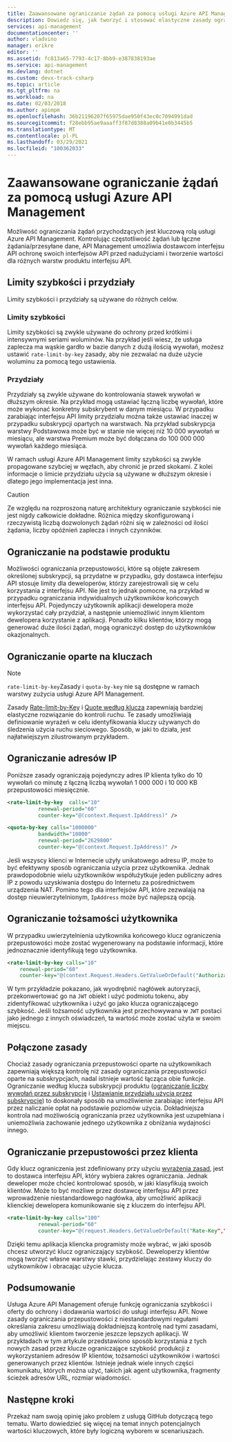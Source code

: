 ```yaml
---
title: Zaawansowane ograniczanie żądań za pomocą usługi Azure API Management
description: Dowiedz się, jak tworzyć i stosować elastyczne zasady ograniczania limitów przydziału i szybkości za pomocą usługi Azure API Management.
services: api-management
documentationcenter: ''
author: vladvino
manager: erikre
editor: ''
ms.assetid: fc813a65-7793-4c17-8bb9-e387838193ae
ms.service: api-management
ms.devlang: dotnet
ms.custom: devx-track-csharp
ms.topic: article
ms.tgt_pltfrm: na
ms.workload: na
ms.date: 02/03/2018
ms.author: apimpm
ms.openlocfilehash: 36b21196207f65975dae950f43ec0c7094991dad
ms.sourcegitcommit: f28ebb95ae9aaaff3f87d8388a09b41e0b3445b5
ms.translationtype: MT
ms.contentlocale: pl-PL
ms.lasthandoff: 03/29/2021
ms.locfileid: "100362033"
---
```

# <a name="advanced-request-throttling-with-azure-api-management"></a>Zaawansowane ograniczanie żądań za pomocą usługi Azure API Management
Możliwość ograniczania żądań przychodzących jest kluczową rolą usługi Azure API Management. Kontrolując częstotliwość żądań lub łączne żądania/przesyłane dane, API Management umożliwia dostawcom interfejsu API ochronę swoich interfejsów API przed nadużyciami i tworzenie wartości dla różnych warstw produktu interfejsu API.

## <a name="rate-limits-and-quotas"></a>Limity szybkości i przydziały
Limity szybkości i przydziały są używane do różnych celów.

### <a name="rate-limits"></a>Limity szybkości
Limity szybkości są zwykle używane do ochrony przed krótkimi i intensywnymi seriami woluminów. Na przykład jeśli wiesz, że usługa zaplecza ma wąskie gardło w bazie danych z dużą ilością wywołań, możesz ustawić `rate-limit-by-key` zasady, aby nie zezwalać na duże użycie woluminu za pomocą tego ustawienia.

### <a name="quotas"></a>Przydziały
Przydziały są zwykle używane do kontrolowania stawek wywołań w dłuższym okresie. Na przykład mogą ustawiać łączną liczbę wywołań, które może wykonać konkretny subskrybent w danym miesiącu. W przypadku zarabiając interfejsu API limity przydziału można także ustawiać inaczej w przypadku subskrypcji opartych na warstwach. Na przykład subskrypcja warstwy Podstawowa może być w stanie nie więcej niż 10 000 wywołań w miesiącu, ale warstwa Premium może być dołączana do 100 000 000 wywołań każdego miesiąca.

W ramach usługi Azure API Management limity szybkości są zwykle propagowane szybciej w węzłach, aby chronić je przed skokami. Z kolei informacje o limicie przydziału użycia są używane w dłuższym okresie i dlatego jego implementacja jest inna.

> [!CAUTION]
> Ze względu na rozproszoną naturę architektury ograniczanie szybkości nie jest nigdy całkowicie dokładne. Różnica między skonfigurowaną i rzeczywistą liczbą dozwolonych żądań różni się w zależności od ilości żądania, liczby opóźnień zaplecza i innych czynników.

## <a name="product-based-throttling"></a>Ograniczanie na podstawie produktu
Możliwości ograniczania przepustowości, które są objęte zakresem określonej subskrypcji, są przydatne w przypadku, gdy dostawca interfejsu API stosuje limity dla deweloperów, którzy zarejestrowali się w celu korzystania z interfejsu API. Nie jest to jednak pomocne, na przykład w przypadku ograniczania indywidualnych użytkowników końcowych interfejsu API. Pojedynczy użytkownik aplikacji dewelopera może wykorzystać cały przydział, a następnie uniemożliwić innym klientom dewelopera korzystanie z aplikacji. Ponadto kilku klientów, którzy mogą generować duże ilości żądań, mogą ograniczyć dostęp do użytkowników okazjonalnych.

## <a name="custom-key-based-throttling"></a>Ograniczanie oparte na kluczach

> [!NOTE]
> `rate-limit-by-key`Zasady i `quota-by-key` nie są dostępne w ramach warstwy zużycia usługi Azure API Management. 

Zasady [Rate-limit-by-Key](./api-management-access-restriction-policies.md#LimitCallRateByKey) i [Quote według klucza](./api-management-access-restriction-policies.md#SetUsageQuotaByKey) zapewniają bardziej elastyczne rozwiązanie do kontroli ruchu. Te zasady umożliwiają definiowanie wyrażeń w celu identyfikowania kluczy używanych do śledzenia użycia ruchu sieciowego. Sposób, w jaki to działa, jest najłatwiejszym zilustrowanym przykładem. 

## <a name="ip-address-throttling"></a>Ograniczanie adresów IP
Poniższe zasady ograniczają pojedynczy adres IP klienta tylko do 10 wywołań co minutę z łączną liczbą wywołań 1 000 000 i 10 000 KB przepustowości miesięcznie. 

```xml
<rate-limit-by-key  calls="10"
          renewal-period="60"
          counter-key="@(context.Request.IpAddress)" />

<quota-by-key calls="1000000"
          bandwidth="10000"
          renewal-period="2629800"
          counter-key="@(context.Request.IpAddress)" />
```

Jeśli wszyscy klienci w Internecie użyły unikatowego adresu IP, może to być efektywny sposób ograniczania użycia przez użytkownika. Jednak prawdopodobnie wielu użytkowników współużytkuje jeden publiczny adres IP z powodu uzyskiwania dostępu do Internetu za pośrednictwem urządzenia NAT. Pomimo tego dla interfejsów API, które zezwalają na dostęp nieuwierzytelnionym, `IpAddress` może być najlepszą opcją.

## <a name="user-identity-throttling"></a>Ograniczanie tożsamości użytkownika
W przypadku uwierzytelnienia użytkownika końcowego klucz ograniczenia przepustowości może zostać wygenerowany na podstawie informacji, które jednoznacznie identyfikują tego użytkownika.

```xml
<rate-limit-by-key calls="10"
    renewal-period="60"
    counter-key="@(context.Request.Headers.GetValueOrDefault("Authorization","").AsJwt()?.Subject)" />
```

W tym przykładzie pokazano, jak wyodrębnić nagłówek autoryzacji, przekonwertować go na `JWT` obiekt i użyć podmiotu tokenu, aby zidentyfikować użytkownika i użyć go jako klucza ograniczającego szybkość. Jeśli tożsamość użytkownika jest przechowywana w `JWT` postaci jako jednego z innych oświadczeń, ta wartość może zostać użyta w swoim miejscu.

## <a name="combined-policies"></a>Połączone zasady
Chociaż zasady ograniczania przepustowości oparte na użytkownikach zapewniają większą kontrolę niż zasady ograniczania przepustowości oparte na subskrypcjach, nadal istnieje wartość łącząca obie funkcje. Ograniczanie według klucza subskrypcji produktu ([ograniczanie liczby wywołań przez subskrypcję](./api-management-access-restriction-policies.md#LimitCallRate) i [Ustawianie przydziału użycia przez subskrypcję](./api-management-access-restriction-policies.md#SetUsageQuota)) to doskonały sposób na umożliwienie zarabiając interfejsu API przez naliczanie opłat na podstawie poziomów użycia. Dokładniejsza kontrola nad możliwością ograniczania przez użytkownika jest uzupełniana i uniemożliwia zachowanie jednego użytkownika z obniżania wydajności innego. 

## <a name="client-driven-throttling"></a>Ograniczanie przepustowości przez klienta
Gdy klucz ograniczenia jest zdefiniowany przy użyciu [wyrażenia zasad](./api-management-policy-expressions.md), jest to dostawca interfejsu API, który wybiera zakres ograniczania. Jednak deweloper może chcieć kontrolować sposób, w jaki klasyfikują swoich klientów. Może to być możliwe przez dostawcę interfejsu API przez wprowadzenie niestandardowego nagłówka, aby umożliwić aplikacji klienckiej dewelopera komunikowanie się z kluczem do interfejsu API.

```xml
<rate-limit-by-key calls="100"
          renewal-period="60"
          counter-key="@(request.Headers.GetValueOrDefault("Rate-Key",""))"/>
```

Dzięki temu aplikacja kliencka programisty może wybrać, w jaki sposób chcesz utworzyć klucz ograniczający szybkość. Deweloperzy klientów mogą tworzyć własne warstwy stawki, przydzielając zestawy kluczy do użytkowników i obracając użycie klucza.

## <a name="summary"></a>Podsumowanie
Usługa Azure API Management oferuje funkcję ograniczania szybkości i oferty do ochrony i dodawania wartości do usługi interfejsu API. Nowe zasady ograniczania przepustowości z niestandardowymi regułami określania zakresu umożliwiają dokładniejszą kontrolę nad tymi zasadami, aby umożliwić klientom tworzenie jeszcze lepszych aplikacji. W przykładach w tym artykule przedstawiono sposób korzystania z tych nowych zasad przez klucze ograniczające szybkość produkcji z wykorzystaniem adresów IP klientów, tożsamości użytkowników i wartości generowanych przez klientów. Istnieje jednak wiele innych części komunikatu, których można użyć, takich jak agent użytkownika, fragmenty ścieżek adresów URL, rozmiar wiadomości.

## <a name="next-steps"></a>Następne kroki
Przekaż nam swoją opinię jako problem z usługą GitHub dotyczącą tego tematu. Warto dowiedzieć się więcej na temat innych potencjalnych wartości kluczowych, które były logiczną wyborem w scenariuszach.

